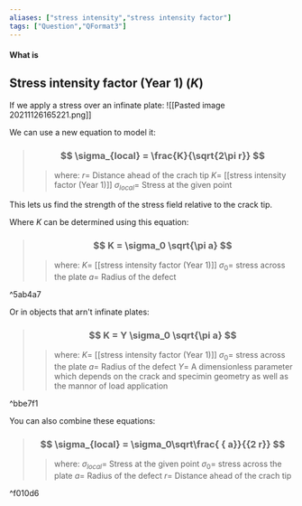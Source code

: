 ```yaml
---
aliases: ["stress intensity","stress intensity factor"]
tags: ["Question","QFormat3"]
---
```


#### What is
## Stress intensity factor (Year 1) ($K$)

If we apply a stress over an infinate plate:
![[Pasted image 20211126165221.png]]

We can use a new equation to model it:

> ### $$ \sigma_{local} = \frac{K}{\sqrt{2\pi r}} $$ 
>> where:
>> $r=$ Distance ahead of the crach tip
>> $K=$ [[stress intensity factor (Year 1)]]
>> $\sigma_{local}=$ Stress at the given point

This lets us find the strength of the stress field relative to the crack tip.

Where $K$ can be determined using this equation:

> ### $$ K = \sigma_0 \sqrt{\pi a} $$ 
>> where:
>> $K=$ [[stress intensity factor (Year 1)]] 
>> $\sigma_0=$ stress across the plate
>> $a=$ Radius of the defect

^5ab4a7

Or in objects that arn't infinate plates:
> ### $$ K = Y \sigma_0 \sqrt{\pi a} $$ 
>> where:
>> $K=$ [[stress intensity factor (Year 1)]] 
>> $\sigma_0=$ stress across the plate
>> $a=$ Radius of the defect
>> $Y=$ A dimensionless parameter which depends on the crack and specimin geometry as well as the mannor of load application

^bbe7f1

You can also combine these equations:

> ### $$ \sigma_{local} = \sigma_0\sqrt\frac{ { a}}{{2 r}} $$ 
>> where:
>> $\sigma_{local}=$ Stress at the given point
>> $\sigma_0=$ stress across the plate
>> $a=$ Radius of the defect
>> $r=$ Distance ahead of the crach tip

^f010d6

